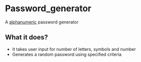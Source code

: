 # Password_generator 
A [alphanumeric](https://www.merriam-webster.com/dictionary/alphanumeric) password generator

## What it does?
* It takes user input for number of letters, symbols and number
* Generates a random password using specified criteria


